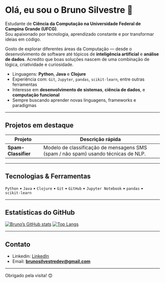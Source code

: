 # Olá, eu sou o Bruno Silvestre 👋

Estudante de **Ciência da Computação na Universidade Federal de Campina Grande (UFCG)**.  
Sou apaixonado por tecnologia, aprendizado constante e por transformar ideias em código.

Gosto de explorar diferentes áreas da Computação — desde o desenvolvimento de software até tópicos de **inteligência artificial** e **análise de dados**. Acredito que boas soluções nascem de uma combinação de lógica, criatividade e curiosidade.

- Linguagens: **Python**, **Java** e **Clojure**  
- Experiência com: `Git`, `Jupyter`, `pandas`, `scikit-learn`, entre outras ferramentas  
- Interesse em **desenvolvimento de sistemas**, **ciência de dados**, e **computação funcional**  
- Sempre buscando aprender novas linguagens, frameworks e paradigmas

---

## Projetos em destaque

| Projeto | Descrição rápida |
|---|---|
| **Spam-Classifier** | Modelo de classificação de mensagens SMS (spam / não spam) usando técnicas de NLP. |

---

## Tecnologias & Ferramentas

`Python` • `Java` • `Clojure` • `Git` • `GitHub` • `Jupyter Notebook` • `pandas` • `scikit-learn`

---

## Estatísticas do GitHub

[![Bruno’s GitHub stats](https://github-readme-stats.vercel.app/api?username=brunosilvestree&show_icons=true&theme=radical)](https://github.com/brunosilvestree)
[![Top Langs](https://github-readme-stats.vercel.app/api/top-langs/?username=brunosilvestree&layout=compact&theme=radical)](https://github.com/brunosilvestree)

---

## Contato

- Linkedin: [LinkedIn](https://www.linkedin.com/in/bruno-silvestre-112677375)  
- Email: **brunosilvestredev@gmail.com**

---

Obrigado pela visita! 😊  
